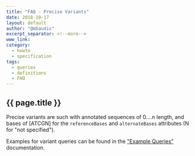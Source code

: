 ```yaml
---
title: "FAQ - Precise Variants"
date: 2018-10-17
layout: default
author: "@mbaudis"
excerpt_separator: <!--more-->
www_link: 
category:
  - howto
  - specification
tags:
  - queries
  - definitions
  - FAQ
---
```


## {{ page.title }}

Precise variants are such with annotated sequences of 0....n length, and bases 
of [ATCGN] for the `referenceBases` and `alternateBases` attributes (N for 
"not specified").

Examples for variant queries can be found in the 
["Example Queries"](/howto/query-examples.html) documentation.
